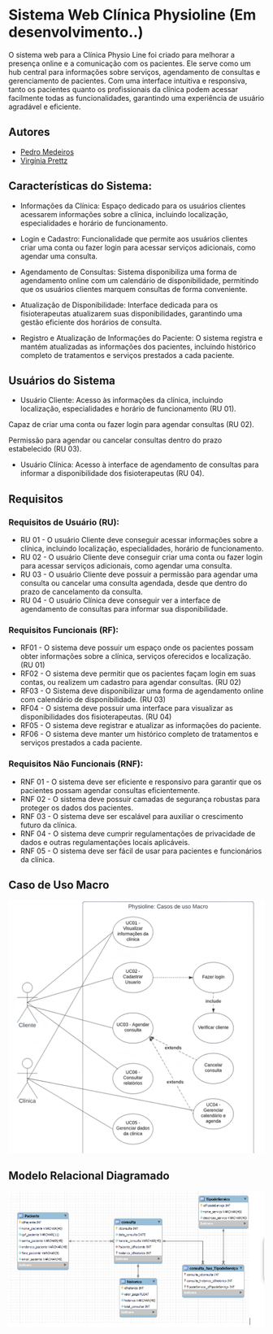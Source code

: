 
# Sistema Web Clínica Physioline (Em desenvolvimento..)

O sistema web para a Clínica Physio Line foi criado para melhorar a presença online e a comunicação com os pacientes. Ele serve como um hub central para informações sobre serviços, agendamento de consultas e gerenciamento de pacientes. Com uma interface intuitiva e responsiva, tanto os pacientes quanto os profissionais da clínica podem acessar facilmente todas as funcionalidades, garantindo uma experiência de usuário agradável e eficiente.


## Autores

- [Pedro Medeiros](https://github.com/Pedromdrs-dv)
- [Virgínia Prettz](https://github.com/VirginiaPrettz)
## Características do Sistema:

- Informações da Clínica: Espaço dedicado para os usuários clientes acessarem informações sobre a clínica, incluindo localização, especialidades e horário de funcionamento.

- Login e Cadastro: Funcionalidade que permite aos usuários clientes criar uma conta ou fazer login para acessar serviços adicionais, como agendar uma consulta.

- Agendamento de Consultas: Sistema disponibiliza uma forma de agendamento online com um calendário de disponibilidade, permitindo que os usuários clientes marquem consultas de forma conveniente.

- Atualização de Disponibilidade: Interface dedicada para os fisioterapeutas atualizarem suas disponibilidades, garantindo uma gestão eficiente dos horários de consulta.

- Registro e Atualização de Informações do Paciente: O sistema registra e mantém atualizadas as informações dos pacientes, incluindo histórico completo de tratamentos e serviços prestados a cada paciente.

## Usuários do Sistema

- Usuário Cliente:
Acesso às informações da clínica, incluindo localização, especialidades e horário de funcionamento (RU 01). 
 
Capaz de criar uma conta ou fazer login para agendar consultas (RU 02).

Permissão para agendar ou cancelar consultas dentro do prazo estabelecido (RU 03).

- Usuário Clínica:
Acesso à interface de agendamento de consultas para informar a disponibilidade dos fisioterapeutas (RU 04).


## Requisitos

### Requisitos de Usuário (RU):
 - RU 01 - O usuário Cliente deve conseguir acessar informações sobre a clínica, incluindo localização, especialidades, horário de funcionamento.
 - RU 02 - O usuário Cliente deve conseguir criar uma conta ou fazer login para acessar serviços adicionais, como agendar uma consulta.
-  RU 03 - O usuário Cliente deve possuir a permissão para agendar uma consulta ou cancelar uma consulta agendada, desde que dentro do prazo de cancelamento da consulta.
-  RU 04 - O usuário Clínica deve conseguir ver a interface de agendamento de consultas para informar sua disponibilidade.

### Requisitos Funcionais (RF):
- RF01 - O sistema deve possuir um espaço onde os pacientes possam obter informações sobre a clínica, serviços oferecidos e localização. (RU 01)
- RF02 - O sistema deve permitir que os pacientes façam login em suas contas, ou realizem um cadastro para agendar consultas. (RU 02)
- RF03 - O Sistema deve disponibilizar uma forma de agendamento online com calendário de disponibilidade. (RU 03)
- RF04 - O sistema deve possuir uma interface para visualizar as disponibilidades dos fisioterapeutas. (RU 04)
- RF05 - O sistema deve registrar e atualizar as informações do paciente.
- RF06 - O sistema deve manter um histórico completo de tratamentos e serviços prestados a cada paciente.

### Requisitos Não Funcionais (RNF):
- RNF 01 - O sistema deve ser eficiente e responsivo para garantir que os pacientes possam agendar consultas eficientemente.
- RNF 02 - O sistema deve possuir camadas de segurança robustas para proteger os dados dos pacientes.
- RNF 03 - O sistema deve ser escalável para auxiliar o crescimento futuro da clínica.
- RNF 04 - O sistema deve cumprir regulamentações de privacidade de dados e outras regulamentações locais aplicáveis.
- RNF 05 - O sistema deve ser fácil de usar para pacientes e funcionários da clínica.
## Caso de Uso Macro
![](usecase-Physioline.png)
## Modelo Relacional Diagramado
![](mer-Physioline.png)
